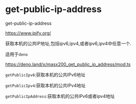 # get-public-ip-address

get-public-ip-address

https://www.ipify.org/

获取本机的公共IP地址,包括ipv6,ipv4,或者ipv6,ipv4中任意一个.

适用于`deno`

https://deno.land/x/masx200_get_public_ip_address/mod.ts

`getPublicIpv6`:获取本机的公共IPv6地址

`getPublicIpv4`:获取本机的公共IPv4地址

`getPublicIpAddress`:获取本机的公共IPv6或者ipv4地址
